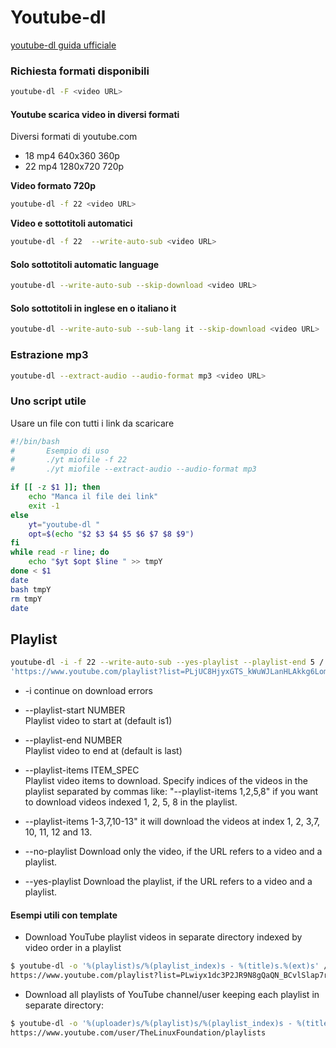 # Youtube-dl

[youtube-dl guida ufficiale](https://github.com/ytdl-org/youtube-dl/blob/master/README.md)

### Richiesta formati disponibili
```BASH
youtube-dl -F <video URL>
```
#### Youtube scarica video in diversi formati
Diversi formati di youtube.com

+ 18  mp4 640x360    360p
+ 22  mp4 1280x720   720p 

__Video formato 720p__
```BASH
youtube-dl -f 22 <video URL>
```
__Video e sottotitoli automatici__
```BASH
youtube-dl -f 22  --write-auto-sub <video URL>
```
#### Solo sottotitoli automatic language
```BASH
youtube-dl --write-auto-sub --skip-download <video URL>
```
#### Solo sottotitoli in inglese en o italiano it
```BASH
youtube-dl --write-auto-sub --sub-lang it --skip-download <video URL>
```
### Estrazione mp3
```BASH
youtube-dl --extract-audio --audio-format mp3 <video URL>
```
### Uno script utile
Usare un file con tutti i link da scaricare
```BASH
#!/bin/bash
#       Esempio di uso 
#       ./yt miofile -f 22
#       ./yt miofile --extract-audio --audio-format mp3

if [[ -z $1 ]]; then 
    echo "Manca il file dei link"
    exit -1
else 
    yt="youtube-dl "
    opt=$(echo "$2 $3 $4 $5 $6 $7 $8 $9")
fi
while read -r line; do
    echo "$yt $opt $line " >> tmpY
done < $1
date
bash tmpY
rm tmpY
date
```

## Playlist

```BASH
youtube-dl -i -f 22 --write-auto-sub --yes-playlist --playlist-end 5 /
'https://www.youtube.com/playlist?list=PLjUC8HjyxGTS_kWuWJLanHLAkkg6Lombb'
```

+ -i continue on download errors
 
+ --playlist-start NUMBER              
Playlist video to start at (default is1)

+ --playlist-end NUMBER                
Playlist video to end at (default is last)

+ --playlist-items ITEM_SPEC           
Playlist video items to download. Specify indices of the videos in the
playlist separated by commas like: "--playlist-items 1,2,5,8" 
if you want to download videos indexed 1, 2, 5, 8 in the playlist.
                                      
+ --playlist-items 1-3,7,10-13" 
it will download the videos at index 1, 2, 3,7, 10, 11, 12 and 13.

+ --no-playlist
Download only the video, if the URL refers to a video and a playlist.

+ --yes-playlist 
Download the playlist, if the URL refers to a video and a playlist.

#### Esempi utili con template
+ Download YouTube playlist videos in separate directory indexed by video order in a playlist
```BASH
$ youtube-dl -o '%(playlist)s/%(playlist_index)s - %(title)s.%(ext)s' /
https://www.youtube.com/playlist?list=PLwiyx1dc3P2JR9N8gQaQN_BCvlSlap7re
```
+ Download all playlists of YouTube channel/user keeping each playlist in separate directory:
```BASH
$ youtube-dl -o '%(uploader)s/%(playlist)s/%(playlist_index)s - %(title)s.%(ext)s' /
https://www.youtube.com/user/TheLinuxFoundation/playlists
```




